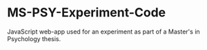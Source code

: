 # MS-PSY-Experiment-Code

JavaScript web-app used for an experiment as part of a Master's in Psychology thesis.
